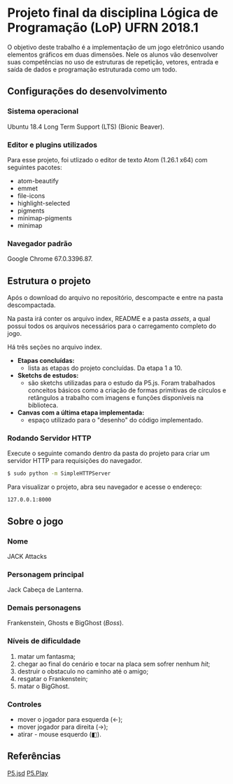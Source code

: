 # Projeto final da disciplina Lógica de Programação (LoP) UFRN 2018.1
O objetivo deste trabalho é a implementação de um jogo eletrônico usando elementos gráficos em duas dimensões. Nele os alunos vão desenvolver suas competências no uso de estruturas de repetição, vetores, entrada e saída de dados e programação estruturada como um todo.

## Configurações do desenvolvimento
### Sistema operacional
Ubuntu 18.4 Long Term Support (LTS) (Bionic Beaver).

### Editor e plugins utilizados

Para esse projeto, foi utlizado o editor de texto Atom (1.26.1 x64) com seguintes pacotes:

-   atom-beautify
-   emmet
-   file-icons
-   highlight-selected
-   pigments
-   minimap-pigments
-   minimap

### Navegador padrão
Google Chrome 67.0.3396.87.

## Estrutura o projeto
Após o download do arquivo no repositório, descompacte e entre na pasta descompactada.

Na pasta irá conter os arquivo index, README e a pasta _assets_, a qual possui todos os arquivos necessários para o carregamento completo do jogo.

Há três seções no arquivo index.

-   **Etapas concluídas:**
    - lista as etapas do projeto concluídas. Da etapa 1 a 10.
-   **Sketchs de estudos:**
    - são sketchs utilizadas para o estudo da P5.js. Foram trabalhados conceitos básicos como a criação de formas primitivas de círculos e retângulos a trabalho com imagens e funções disponíveis na biblioteca.
-   **Canvas com a última etapa implementada:**
    - espaço utilizado para o "desenho" do código implementado.

### Rodando Servidor HTTP

Execute o seguinte comando dentro da pasta do projeto para criar um servidor HTTP para requisições do navegador.

```sh
$ sudo python -m SimpleHTTPServer
```

Para visualizar o projeto, abra seu navegador e acesse o endereço:

    127.0.0.1:8000

## Sobre o jogo
### Nome
JACK Attacks
### Personagem principal
Jack Cabeça de Lanterna.
### Demais personagens
Frankenstein, Ghosts e BigGhost (_Boss_).
### Níveis de dificuldade
1.   matar um fantasma;
2.   chegar ao final do cenário e tocar na placa sem sofrer nenhum _hit_;
3.   destruir o obstaculo no caminho até o amigo;
4.   resgatar o Frankenstein;
5.  matar o BigGhost.

### Controles
-   mover o jogador para esquerda (&larr;);
-   mover jogador para direita (&rarr;);
-   atirar - mouse esquerdo (&#9703;).
## Referências
[P5.jsd](https://p5js.org/reference/)
[P5.Play](http://p5play.molleindustria.org/docs/index.html)

[atom]: https://atom.io/

